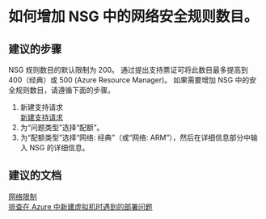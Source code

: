 <properties
    pageTitle="I need to increase the number of Network Security rules in my NSG"
    description="如何增加 NSG 中的网络安全规则数目"
    service="microsoft.network"
    resource="networksecuritygroups"
    authors="radwiv"
    displayOrder="2"
    selfHelpType="resource"
    supportTopicIds=""
    resourceTags=""
    productPesIds=""
    cloudEnvironments="public"
/>


# 如何增加 NSG 中的网络安全规则数目。

## **建议的步骤**
NSG 规则数目的默认限制为 200。 通过提出支持票证可将此数目最多提高到 400（经典）或 500 (Azure Resource Manager)。 如果需要增加 NSG 中的安全规则数目，请遵循下面的步骤。<br>

1. 新建支持请求<br>
[新建支持请求](data-blade:Microsoft_Azure_Support.NewSupportRequestBlade)
2. 为“问题类型”选择“配额”。<br>
3. 为“配额类型”选择“网络: 经典”（或“网络: ARM”），然后在详细信息部分中输入 NSG 的详细信息。<br>

## **建议的文档**

[网络限制](https://azure.microsoft.com/documentation/articles/azure-subscription-service-limits/#networking-limits)<br>
[排查在 Azure 中新建虚拟机时遇到的部署问题](https://azure.microsoft.com/documentation/articles/virtual-machines-allocation-failure/#error-string-lookup)


<!--HONumber=Aug16_HO5-->


